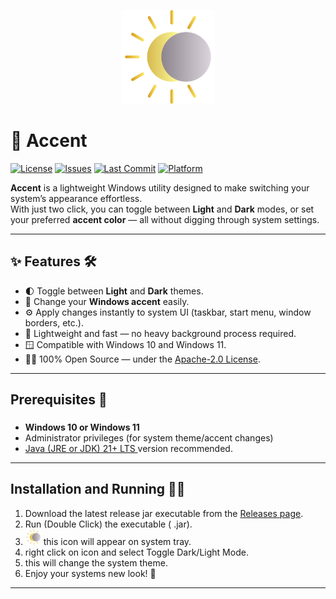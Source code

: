 
<p align="center">
  <img src="docs/images/img1.png" alt="Light Mode" width="150">
</p>

# 🌈 Accent

[![License](https://img.shields.io/github/license/kapilhadoltikar/Accent)](LICENSE) [![Issues](https://img.shields.io/github/issues/kapilhadoltikar/Accent)](https://github.com/kapilhadoltikar/Accent/issues) [![Last Commit](https://img.shields.io/github/last-commit/kapilhadoltikar/Accent)](https://github.com/kapilhadoltikar/Accent) [![Platform](https://img.shields.io/badge/platform-Windows-blue)]()


**Accent** is a lightweight Windows utility designed to make switching your system’s appearance effortless.  
With just two click, you can toggle between **Light** and **Dark** modes, or set your preferred **accent color** — all without digging through system settings.

---

## ✨ Features 🛠️

- 🌓 Toggle between **Light** and **Dark** themes.
- 🎨 Change your **Windows accent** easily.
- ⚙️ Apply changes instantly to system UI (taskbar, start menu, window borders, etc.).
- 💾 Lightweight and fast — no heavy background process required.
- 🪟 Compatible with Windows 10 and Windows 11.
- 🧑‍💻 100% Open Source — under the [Apache-2.0 License](LICENSE).

---

## Prerequisites 🚀 

### 

- **Windows 10 or Windows 11**  
- Administrator privileges (for system theme/accent changes)  
- <a href="https://adoptium.net/temurin/releases?version=21" target="blank"> Java (JRE or JDK) 21+ LTS </a> version recommended. 

---

## Installation and Running 🧑‍💻

1. Download the latest release jar executable from the [Releases page](https://github.com/kapilhadoltikar/Accent).  
2. Run (Double Click) the executable ( .jar).
3. <img src="docs/images/img1.png" alt="Light Mode" width="25"> this icon will appear on system tray.
4. right click on icon and select Toggle Dark/Light Mode.
5. this will change the system theme. 
6. Enjoy your systems new look! 🎉

   

--- 
